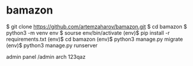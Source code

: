 # bamazon
$ git clone https://github.com/artemzaharov/bamazon.git
$ cd bamazon
$ python3 -m venv env
$ sourse env/bin/activate
(env)$ pip install -r requirements.txt
(env)$ cd bamazon
(env)$ python3 manage.py migrate
(env)$ python3 manage.py runserver


admin panel /admin
arch
123qaz
